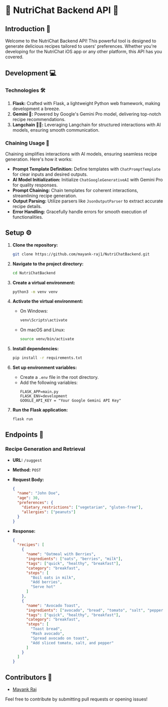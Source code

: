 # 🥑 NutriChat Backend API 🍲

## Introduction 🌟

Welcome to the NutriChat Backend API! This powerful tool is designed to generate delicious recipes tailored to users' preferences. Whether you're developing for the NutriChat iOS app or any other platform, this API has you covered.

## Development 💻

### Technologies 🛠️

1. **Flask:** Crafted with Flask, a lightweight Python web framework, making development a breeze.
2. **Gemini 🤖:** Powered by Google's Gemini Pro model, delivering top-notch recipe recommendations.
3. **Langchain 🦜🔗:** Leveraging Langchain for structured interactions with AI models, ensuring smooth communication.

### Chaining Usage 🔗

Chaining simplifies interactions with AI models, ensuring seamless recipe generation. Here's how it works:

- **Prompt Template Definition:** Define templates with `ChatPromptTemplate` for clear inputs and desired outputs.
- **AI Model Initialization:** Initialize `ChatGoogleGenerativeAI` with Gemini Pro for quality responses.
- **Prompt Chaining:** Chain templates for coherent interactions, streamlining recipe generation.
- **Output Parsing:** Utilize parsers like `JsonOutputParser` to extract accurate recipe details.
- **Error Handling:** Gracefully handle errors for smooth execution of functionalities.

## Setup ⚙️

1. **Clone the repository:**
   ```bash
   git clone https://github.com/mayank-raj1/NutriChatBackend.git
   ```

2. **Navigate to the project directory:**
   ```bash
   cd NutriChatBackend
   ```

3. **Create a virtual environment:**
   ```bash
   python3 -m venv venv
   ```

4. **Activate the virtual environment:**
   - On Windows:
     ```bash
     venv\Scripts\activate
     ```
   - On macOS and Linux:
     ```bash
     source venv/bin/activate
     ```

5. **Install dependencies:**
   ```bash
   pip install -r requirements.txt
   ```

6. **Set up environment variables:**
   - Create a `.env` file in the root directory.
   - Add the following variables:
     ```plaintext
     FLASK_APP=main.py
     FLASK_ENV=development
     GOOGLE_API_KEY = "Your Google Gemini API Key"
     ```

7. **Run the Flask application:**
   ```bash
   flask run
   ```

## Endpoints 🚀

### Recipe Generation and Retrieval

- **URL:** `/suggest`
- **Method:** `POST`
- **Request Body:**
  
  ```json
  {
    "name": "John Doe",
    "age": 30,
    "preferences": {
      "dietary_restrictions": ["vegetarian", "gluten-free"],
      "allergies": ["peanuts"]
    }
  }
  ```
  
- **Response:**
  
  ```json
  {
    "recipes": [
      {
        "name": "Oatmeal with Berries",
        "ingredients": ["oats", "berries", "milk"],
        "tags": ["quick", "healthy", "breakfast"],
        "category": "breakfast",
        "steps": [
          "Boil oats in milk",
          "Add berries",
          "Serve hot"
        ]
      },
      {
        "name": "Avocado Toast",
        "ingredients": ["avocado", "bread", "tomato", "salt", "pepper"],
        "tags": ["quick", "healthy", "breakfast"],
        "category": "breakfast",
        "steps": [
          "Toast bread",
          "Mash avocado",
          "Spread avocado on toast",
          "Add sliced tomato, salt, and pepper"
        ]
      }
    ]
  }
  ```

## Contributors 🌟

- [Mayank Raj](https://github.com/mayank-raj1)

Feel free to contribute by submitting pull requests or opening issues!
